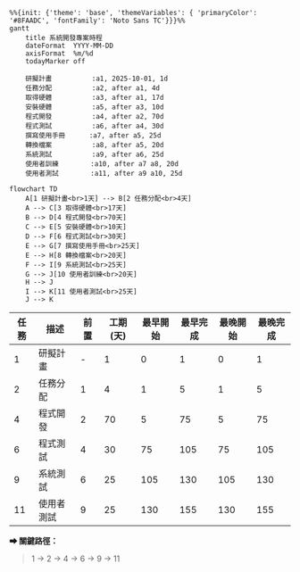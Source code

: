 
```mermaid
%%{init: {'theme': 'base', 'themeVariables': { 'primaryColor': '#8FAADC', 'fontFamily': 'Noto Sans TC'}}}%%
gantt
    title 系統開發專案時程
    dateFormat  YYYY-MM-DD
    axisFormat  %m/%d
    todayMarker off

    研擬計畫          :a1, 2025-10-01, 1d
    任務分配          :a2, after a1, 4d
    取得硬體          :a3, after a1, 17d
    安裝硬體          :a5, after a3, 10d
    程式開發          :a4, after a2, 70d
    程式測試          :a6, after a4, 30d
    撰寫使用手冊      :a7, after a5, 25d
    轉換檔案          :a8, after a5, 20d
    系統測試          :a9, after a6, 25d
    使用者訓練        :a10, after a7 a8, 20d
    使用者測試        :a11, after a9 a10, 25d

```


```mermaid
flowchart TD
    A[1 研擬計畫<br>1天] --> B[2 任務分配<br>4天]
    A --> C[3 取得硬體<br>17天]
    B --> D[4 程式開發<br>70天]
    C --> E[5 安裝硬體<br>10天]
    D --> F[6 程式測試<br>30天]
    E --> G[7 撰寫使用手冊<br>25天]
    E --> H[8 轉換檔案<br>20天]
    F --> I[9 系統測試<br>25天]
    G --> J[10 使用者訓練<br>20天]
    H --> J
    I --> K[11 使用者測試<br>25天]
    J --> K
```


| 任務 | 描述 | 前置 | 工期(天) | 最早開始 | 最早完成 | 最晚開始 | 最晚完成 |
|------|------|------|-----------|-----------|-----------|-----------|-----------|
| 1 | 研擬計畫 | - | 1 | 0 | 1 | 0 | 1 |
| 2 | 任務分配 | 1 | 4 | 1 | 5 | 1 | 5 |
| 4 | 程式開發 | 2 | 70 | 5 | 75 | 5 | 75 |
| 6 | 程式測試 | 4 | 30 | 75 | 105 | 75 | 105 |
| 9 | 系統測試 | 6 | 25 | 105 | 130 | 105 | 130 |
| 11 | 使用者測試 | 9 | 25 | 130 | 155 | 130 | 155 |

**➡ 關鍵路徑：**
> 1 → 2 → 4 → 6 → 9 → 11  


